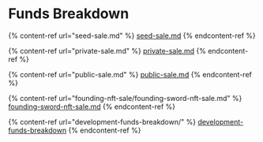 # Funds Breakdown

{% content-ref url="seed-sale.md" %}
[seed-sale.md](seed-sale.md)
{% endcontent-ref %}

{% content-ref url="private-sale.md" %}
[private-sale.md](private-sale.md)
{% endcontent-ref %}

{% content-ref url="public-sale.md" %}
[public-sale.md](public-sale.md)
{% endcontent-ref %}

{% content-ref url="founding-nft-sale/founding-sword-nft-sale.md" %}
[founding-sword-nft-sale.md](founding-nft-sale/founding-sword-nft-sale.md)
{% endcontent-ref %}

{% content-ref url="development-funds-breakdown/" %}
[development-funds-breakdown](development-funds-breakdown/)
{% endcontent-ref %}

